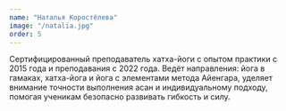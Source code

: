 ```yaml
---
name: "Наталья Коростёлева"
image: "/natalia.jpg"
order: 5
---
```


Сертифицированный преподаватель хатха-йоги с опытом практики с 2015 года и преподавания с 2022 года. Ведёт направления: йога в гамаках, хатха-йога и йога с элементами метода Айенгара, уделяет внимание точности выполнения асан и индивидуальному подходу, помогая ученикам безопасно развивать гибкость и силу. 